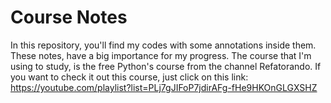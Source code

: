# Course Notes

In this repository, you'll find my codes with some annotations inside them. These notes, have a big importance for my progress. The course that I'm using to study, is the free Python's course from the channel Refatorando. If you want to check it out this course, just click on this link: https://youtube.com/playlist?list=PLj7gJIFoP7jdirAFg-fHe9HKOnGLGXSHZ